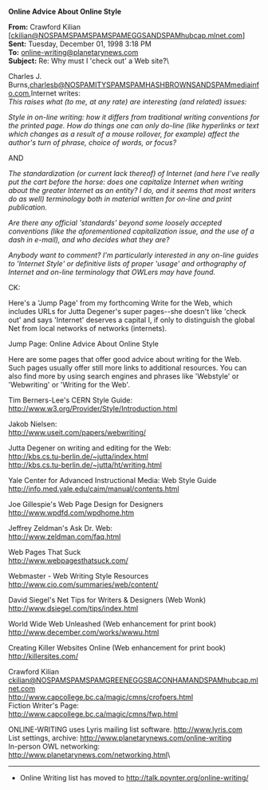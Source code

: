<div id="wikitext">

**Online Advice About Online Style**

**From:** Crawford Kilian
[ckilian@NOSPAMSPAMSPAMSPAMEGGSANDSPAMhubcap.mlnet.com]\
**Sent:** Tuesday, December 01, 1998 3:18 PM\
**To:** online-writing@planetarynews.com\
**Subject:** Re: Why must I 'check out' a Web site?\

Charles J.
Burns,charlesb@NOSPAMITYSPAMSPAMHASHBROWNSANDSPAMmediainfo.com,Internet
writes:\
*This raises what (to me, at any rate) are interesting (and related)
issues:*

*Style in on-line writing: how it differs from traditional writing
conventions for the printed page. How do things one can only do-line
(like hyperlinks or text which changes as a result of a mouse rollover,
for example) affect the author's turn of phrase, choice of words, or
focus?*

AND

*The standardization (or current lack thereof) of Internet (and here
I've really put the cart before the horse: does one capitalize Internet
when writing about the greater Internet as an entity? I do, and it seems
that most writers do as well) terminology both in material written for
on-line and print publication.*

*Are there any official 'standards' beyond some loosely accepted
conventions (like the aforementioned capitalization issue, and the use
of a dash in e-mail), and who decides what they are?*

*Anybody want to comment? I'm particularly interested in any on-line
guides to 'Internet Style' or definitive lists of proper 'usage' and
orthography of Internet and on-line terminology that OWLers may have
found.*

CK:

Here's a 'Jump Page' from my forthcoming Write for the Web, which
includes URLs for Jutta Degener's super pages--she doesn't like 'check
out' and says 'Internet' deserves a capital I, if only to distinguish
the global Net from local networks of networks (internets).

Jump Page: Online Advice About Online Style

Here are some pages that offer good advice about writing for the Web.
Such pages usually offer still more links to additional resources. You
can also find more by using search engines and phrases like 'Webstyle'
or 'Webwriting' or 'Writing for the Web'.

Tim Berners-Lee's CERN Style Guide:\
<http://www.w3.org/Provider/Style/Introduction.html>

Jakob Nielsen:\
<http://www.useit.com/papers/webwriting/>

Jutta Degener on writing and editing for the Web:\
<http://kbs.cs.tu-berlin.de/~jutta/index.html>\
<http://kbs.cs.tu-berlin.de/~jutta/ht/writing.html>

Yale Center for Advanced Instructional Media: Web Style Guide\
<http://info.med.yale.edu/caim/manual/contents.html>

Joe Gillespie's Web Page Design for Designers\
<http://www.wpdfd.com/wpdhome.htm>

Jeffrey Zeldman's Ask Dr. Web:\
<http://www.zeldman.com/faq.html>

Web Pages That Suck\
<http://www.webpagesthatsuck.com/>

Webmaster - Web Writing Style Resources\
<http://www.cio.com/summaries/web/content/>

David Siegel's Net Tips for Writers & Designers (Web Wonk)\
<http://www.dsiegel.com/tips/index.html>

World Wide Web Unleashed (Web enhancement for print book)\
<http://www.december.com/works/wwwu.html>

Creating Killer Websites Online (Web enhancement for print book)\
<http://killersites.com/>

Crawford Kilian
ckilian@NOSPAMSPAMSPAMGREENEGGSBACONHAMANDSPAMhubcap.mlnet.com\
<http://www.capcollege.bc.ca/magic/cmns/crofpers.html>\
Fiction Writer's Page:\
<http://www.capcollege.bc.ca/magic/cmns/fwp.html>

ONLINE-WRITING uses Lyris mailing list software. <http://www.lyris.com>\
List settings, archive: <http://www.planetarynews.com/online-writing>\
In-person OWL networking:
<http://www.planetarynews.com/networking.html>\

------------------------------------------------------------------------

<div class="vspace">

</div>

-   Online Writing list has moved to
    <http://talk.poynter.org/online-writing/>

<div class="vspace">

</div>

</div>
